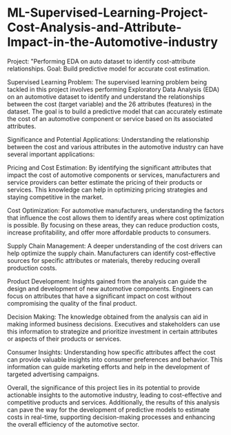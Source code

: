 # ML-Supervised-Learning-Project-Cost-Analysis-and-Attribute-Impact-in-the-Automotive-industry
 Project: "Performing EDA on auto dataset to identify cost-attribute relationships. 
 Goal: Build predictive model for accurate cost estimation.



Supervised Learning Problem:
The supervised learning problem being tackled in this project involves performing Exploratory Data Analysis (EDA) on an automotive dataset to identify and understand the relationships between the cost (target variable) and the 26 attributes (features) in the dataset. The goal is to build a predictive model that can accurately estimate the cost of an automotive component or service based on its associated attributes.

Significance and Potential Applications:
Understanding the relationship between the cost and various attributes in the automotive industry can have several important applications:

Pricing and Cost Estimation: By identifying the significant attributes that impact the cost of automotive components or services, manufacturers and service providers can better estimate the pricing of their products or services. This knowledge can help in optimizing pricing strategies and staying competitive in the market.

Cost Optimization: For automotive manufacturers, understanding the factors that influence the cost allows them to identify areas where cost optimization is possible. By focusing on these areas, they can reduce production costs, increase profitability, and offer more affordable products to consumers.

Supply Chain Management: A deeper understanding of the cost drivers can help optimize the supply chain. Manufacturers can identify cost-effective sources for specific attributes or materials, thereby reducing overall production costs.

Product Development: Insights gained from the analysis can guide the design and development of new automotive components. Engineers can focus on attributes that have a significant impact on cost without compromising the quality of the final product.

Decision Making: The knowledge obtained from the analysis can aid in making informed business decisions. Executives and stakeholders can use this information to strategize and prioritize investment in certain attributes or aspects of their products or services.

Consumer Insights: Understanding how specific attributes affect the cost can provide valuable insights into consumer preferences and behavior. This information can guide marketing efforts and help in the development of targeted advertising campaigns.

Overall, the significance of this project lies in its potential to provide actionable insights to the automotive industry, leading to cost-effective and competitive products and services. Additionally, the results of this analysis can pave the way for the development of predictive models to estimate costs in real-time, supporting decision-making processes and enhancing the overall efficiency of the automotive sector.
